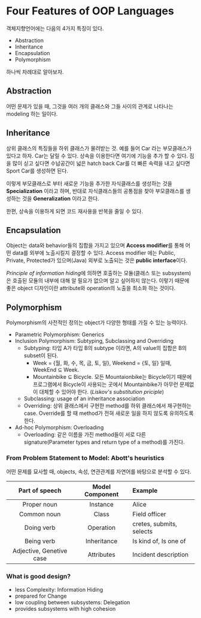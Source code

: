 # Four Features of OOP Languages

객체지향언어에는 다음의 4가지 특징이 있다.

- Abstraction
- Inheritance
- Encapsulation
- Polymorphism

하나씩 차례대로 알아보자.

## Abstraction

어떤 문제가 있을 때, 그것을 여러 개의 클래스와 그들 사이의 관계로 나타나는 modeling 하는 일이다.

## Inheritance

상위 클래스의 특징들을 하위 클래스가 물려받는 것.
예를 들어 Car 라는 부모클래스가 있다고 하자.
Car는 달릴 수 있다. 상속을 이용한다면 여기에 기능을 추가 할 수 있다.
짐을 많이 싣고 싶다면 수납공간이 넓은 hatch back Car를
더 빠른 속력을 내고 싶다면 Sport Car를 생성하면 된다.

이렇게 부모클래스로 부터 새로운 기능을 추가한 자식클래스를 생성하는 것을 **Specialization** 이라고 하며,
반대로 자식클래스들의 공통점을 찾아 부모클래스를 생성하는 것을 **Generalization** 이라고 한다.

한편, 상속을 이용하게 되면 코드 재사용을 반복을 줄일 수 있다.

## Encapsulation

Object는 data와 behavior들의 집합을 가지고 있으며 **Access modifier**를 통해 어떤 data를 외부에 노출시킬지 결정할 수 있다.
Access modifier 에는 Public, Private, Protected가 있으며(Java) 외부로 노출되는 것은 **public interface**이다.

*Principle of information hiding*에 의하면 호출하는 모듈(클래스 또는 subsystem)은 호출된 모듈의 내부에 대해 알 필요가 없으며 알고 싶어하지 않는다. 
이렇기 때문에 좋은 object 디자인이란 attribute와 operation의 노출을 최소화 하는 것이다.


## Polymorphism

Polymorphism의 사전적인 정의는 object가 다양한 형태를 가질 수 있는 능력이다.

- Parametric Polymorphism: Generics
- Inclusion Polymorphism: Subtyping, Subclassing and Overriding
	- Subtyping: 타입 A가 타입 B의 subtype 이라면, A의 value의 집합은 B의 subset이 된다.
		- Week = {월, 화, 수, 목, 금, 토, 일}, Weekend = {토, 일} 일때, WeekEnd ⊆ Week.
		- Mountainbike ⊆ Bicycle. 모든 Mountaionbike는 Bicycle이기 때문에 프로그램에서 Bicycle이 사용되는 곳에서 Mountainbike가 아무런 문제없이 대체할 수 있어야 한다. (*Liskov's substitution priciple*)
	- Subclassing: usage of an inheritance association 
	- Overriding: 상위 클래스에서 구현한 method를 하위 클래스에서 재구현하는 case. Override를 할 때 method가 전혀 새로운 일을 하지 않도록 유의하도록 한다.
- Ad-hoc Polymorphism: Overloading
	- Overloading: 같은 이름을 가진 method들이 서로 다른 signature(Parameter types and return type of a method)를 가진다.

### From Problem Statement to Model: Abott's heuristics

어떤 문제를 묘사할 때, objects, 속성, 연관관계를 자연어를 바탕으로 분석할 수 있다.

Part of speech | Model Component | Example 
|:-----: | :-----: | :----- | 
Proper noun | Instance | Alice 
Common noun | Class | Field officer 
Doing verb | Operation | cretes, submits, selects 
Being verb | Inheritance | Is kind of, Is one of 
Adjective, Genetive case | Attributes | Incident description 


### What is good design? 

- less Complexity: Information Hiding
- prepared for Change
- low coupling between subsystems: Delegation
- provides subsystems with high cohesion
